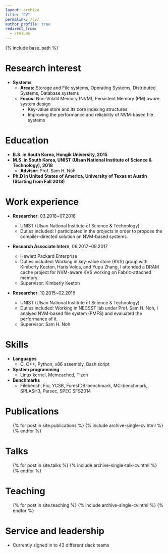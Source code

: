 ```yaml
---
layout: archive
title: "CV"
permalink: /cv/
author_profile: true
redirect_from:
  - /resume
---
```


{% include base_path %}

Research interest
=====
* <b>Systems</b>
  * <b>Areas:</b> Storage and File systems, Operating Systems, Distributed Systems, Database systems
  * <b>Focus:</b> Non-Volatil Memory (NVM), Persistent Memory (PM) aware system design
      * Key-value store and its core indexing structures
      * Improving the performance and reliability of NVM-based file systems

Education
======
* <b>B.S. in South Korea, Hongik University, 2015</b>
* <b>M.S. in South Korea, UNIST (Ulsan National Institute of Science & Technology), 2018 </b>
  * <b>Advisor</b>: Prof. Sam H. Noh
* <b>Ph.D in United States of America, University of Texas at Austin (Starting from Fall 2018)</b>

Work experience
======
* <b>Researcher</b>, 03.2018~07.2018
  * UNIST (Ulsan National Institute of Science & Technology)
  * Duties included: I participated in the projects in order to propose the compiler-directed solution on NVM-based systems.

* <b>Research Associate Intern</b>, 06.2017~09.2017
  * Hewlett Packard Enterprise
  * Duties included: Working in key-value store (KVS) group with Kimberly Keeton, Haris Volos, and Yupu Zhang, I attended a DRAM cache project for NVM-aware KVS working on Fabric-attached memory.
  * Supervisor: Kimberly Keeton

* <b>Researcher</b>, 10.2015~02.2016
  * UNIST (Ulsan National Institute of Science & Technology)
  * Duties included: Working in NECSST lab under Prof. Sam H. Noh, I analyed NVM-based file system (PMFS) and evaluated the performance of it.
  * Supervisor: Sam H. Noh
  
Skills
======
* <b>Languages</b>
  * C, C++, Python, x86 assembly, Bash script
* <b>System programming</b>
  * Linux kernel, Memcached, Tizen
* <b>Benchmarks</b>
  * Filebench, Fio, YCSB, ForestDB-benchmark, MC-benchmark, SPLASH3, Parsec, SPEC SFS2014

Publications
======
  <ul>{% for post in site.publications %}
    {% include archive-single-cv.html %}
  {% endfor %}</ul>
  
Talks
======
  <ul>{% for post in site.talks %}
    {% include archive-single-talk-cv.html %}
  {% endfor %}</ul>
  
Teaching
======
  <ul>{% for post in site.teaching %}
    {% include archive-single-cv.html %}
  {% endfor %}</ul>
  
Service and leadership
======
* Currently signed in to 43 different slack teams
